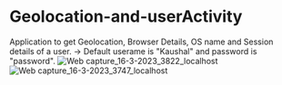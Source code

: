 # Geolocation-and-userActivity
Application to get Geolocation, Browser Details, OS name and Session details of a user.
-> Default userame is "Kaushal" and password is "password".
![Web capture_16-3-2023_3822_localhost](https://user-images.githubusercontent.com/118073045/225451191-6e086c15-be99-4663-aafa-6303b03f8137.jpeg)
![Web capture_16-3-2023_3747_localhost](https://user-images.githubusercontent.com/118073045/225451221-b3c806b7-a92e-4afa-b2eb-3f07c2f8db03.jpeg)
